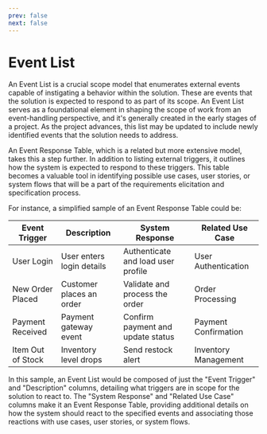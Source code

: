 ```yaml
---
prev: false
next: false
---
```


# Event List

An Event List is a crucial scope model that enumerates external events capable of instigating a behavior within the solution. These are events that the solution is expected to respond to as part of its scope. An Event List serves as a foundational element in shaping the scope of work from an event-handling perspective, and it's generally created in the early stages of a project. As the project advances, this list may be updated to include newly identified events that the solution needs to address.

An Event Response Table, which is a related but more extensive model, takes this a step further. In addition to listing external triggers, it outlines how the system is expected to respond to these triggers. This table becomes a valuable tool in identifying possible use cases, user stories, or system flows that will be a part of the requirements elicitation and specification process.

For instance, a simplified sample of an Event Response Table could be:

| Event Trigger     | Description               | System Response                    | Related Use Case     |
| ----------------- | ------------------------- | ---------------------------------- | -------------------- |
| User Login        | User enters login details | Authenticate and load user profile | User Authentication  |
| New Order Placed  | Customer places an order  | Validate and process the order     | Order Processing     |
| Payment Received  | Payment gateway event     | Confirm payment and update status  | Payment Confirmation |
| Item Out of Stock | Inventory level drops     | Send restock alert                 | Inventory Management |

In this sample, an Event List would be composed of just the "Event Trigger" and "Description" columns, detailing what triggers are in scope for the solution to react to. The "System Response" and "Related Use Case" columns make it an Event Response Table, providing additional details on how the system should react to the specified events and associating those reactions with use cases, user stories, or system flows.
